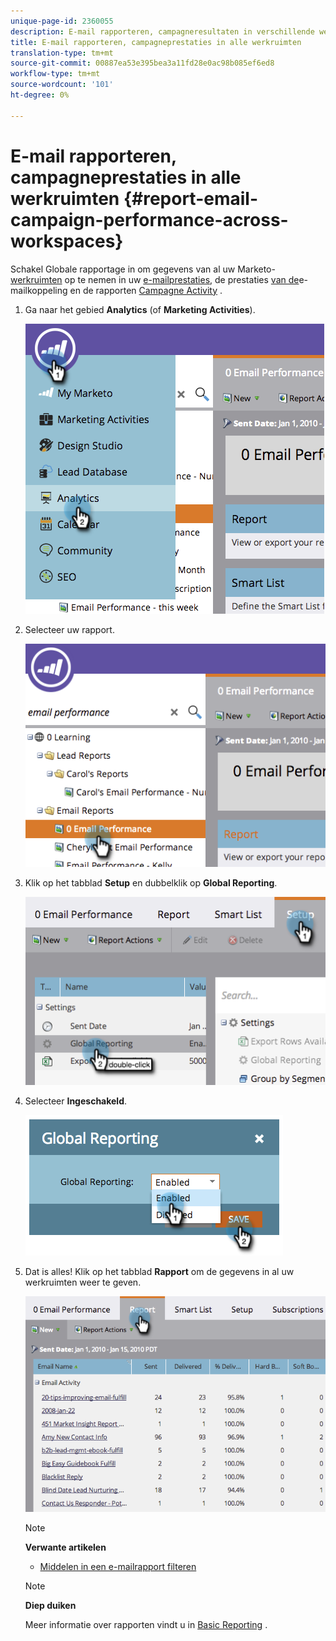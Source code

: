 ```yaml
---
unique-page-id: 2360055
description: E-mail rapporteren, campagneresultaten in verschillende werkruimten - Marketo Docs - Productdocumentatie
title: E-mail rapporteren, campagneprestaties in alle werkruimten
translation-type: tm+mt
source-git-commit: 00887ea53e395bea3a11fd28e0ac98b085ef6ed8
workflow-type: tm+mt
source-wordcount: '101'
ht-degree: 0%

---
```



# E-mail rapporteren, campagneprestaties in alle werkruimten {#report-email-campaign-performance-across-workspaces}

Schakel Globale rapportage in om gegevens van al uw Marketo- [werkruimten](../../../../product-docs/administration/workspaces-and-person-partitions/create-a-new-workspace.md) op te nemen in uw [e-mailprestaties](../../../../product-docs/email-marketing/email-programs/email-program-data/email-performance-report.md), de prestaties [van de](../../../../product-docs/email-marketing/email-programs/email-program-data/email-link-performance-report.md)e-mailkoppeling en de rapporten [Campagne Activity](../../../../product-docs/reporting/basic-reporting/report-types/campaign-activity-report.md) .

1. Ga naar het gebied **Analytics** (of **Marketing Activities**).

   ![](assets/image2014-9-16-16-3a4-3a46.png)

1. Selecteer uw rapport.

   ![](assets/image2014-9-16-16-3a4-3a51.png)

1. Klik op het tabblad **Setup** en dubbelklik op **Global Reporting**.

   ![](assets/image2014-9-16-16-3a4-3a58.png)

1. Selecteer **Ingeschakeld**.

   ![](assets/image2014-9-16-16-3a5-3a4.png)

1. Dat is alles! Klik op het tabblad **Rapport** om de gegevens in al uw werkruimten weer te geven.

   ![](assets/image2014-9-16-16-3a5-3a8.png)

   >[!NOTE]
   >
   >**Verwante artikelen**
   >
   >    
   >    
   >    * [Middelen in een e-mailrapport filteren](filter-assets-in-an-email-report.md)


   >[!NOTE]
   >
   >**Diep duiken**
   >
   >
   >Meer informatie over rapporten vindt u in [Basic Reporting](http://docs.marketo.com/display/docs/basic+reporting) .


